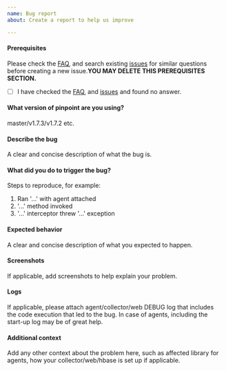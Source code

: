 ```yaml
---
name: Bug report
about: Create a report to help us improve

---
```


#### Prerequisites
Please check the [FAQ](http://naver.github.io/pinpoint/faq.html), and search existing [issues](https://github.com/naver/pinpoint/issues) for similar questions before creating a new issue.**YOU MAY DELETE THIS PREREQUISITES SECTION.**

- [ ] I have checked the [FAQ](http://naver.github.io/pinpoint/faq.html), and [issues](https://github.com/naver/pinpoint/issues) and found no answer.

#### What version of pinpoint are you using?
master/v1.7.3/v1.7.2 etc.

#### Describe the bug
A clear and concise description of what the bug is.

#### What did you do to trigger the bug?
Steps to reproduce, for example:
1. Ran '...' with agent attached
2. '...' method invoked
3. '...' interceptor threw '...' exception

#### Expected behavior
A clear and concise description of what you expected to happen.

#### Screenshots
If applicable, add screenshots to help explain your problem.

#### Logs
If applicable, please attach agent/collector/web DEBUG log that includes the code execution that led to the bug. In case of agents, including the start-up log may be of great help.

#### Additional context
Add any other context about the problem here, such as affected library for agents, how your collector/web/hbase is set up if applicable.
